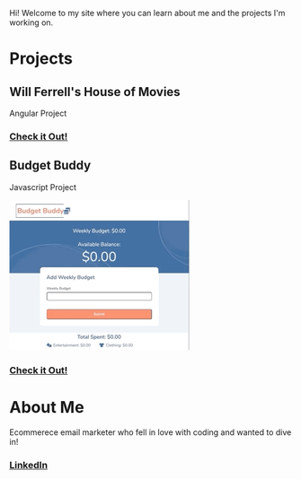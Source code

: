 Hi! Welcome to my site where you can learn about me and the projects I'm working on.

# Projects
## Will Ferrell's House of Movies
Angular Project
### [Check it Out!](https://wills-house-of-movies.surge.sh/movie)


## Budget Buddy
Javascript Project

![Budget Buddy in action](./pics/Budget-Buddy-GIF.gif)
### [Check it Out!](https://rob-schlenker.github.io/Javascript-Project-Budget-Buddy/)


# About Me
Ecommerece email marketer who fell in love with coding and wanted to dive in!
### [LinkedIn](https://www.linkedin.com/in/rob-schlenker/)




<!-- 
You can use the [editor on GitHub](https://github.com/rob-schlenker/rob-schlenker.github.io/edit/master/index.md) to maintain and preview the content for your website in Markdown files.

Whenever you commit to this repository, GitHub Pages will run [Jekyll](https://jekyllrb.com/) to rebuild the pages in your site, from the content in your Markdown files.

### Markdown

Markdown is a lightweight and easy-to-use syntax for styling your writing. It includes conventions for

```markdown
Syntax highlighted code block

# Header 1
## Header 2
### Header 3

- Bulleted
- List

1. Numbered
2. List

**Bold** and _Italic_ and `Code` text

[Link](url) and ![Image](src)
```

For more details see [GitHub Flavored Markdown](https://guides.github.com/features/mastering-markdown/).

### Jekyll Themes

Your Pages site will use the layout and styles from the Jekyll theme you have selected in your [repository settings](https://github.com/rob-schlenker/rob-schlenker.github.io/settings). The name of this theme is saved in the Jekyll `_config.yml` configuration file.

### Support or Contact

Having trouble with Pages? Check out our [documentation](https://help.github.com/categories/github-pages-basics/) or [contact support](https://github.com/contact) and we’ll help you sort it out. -->
